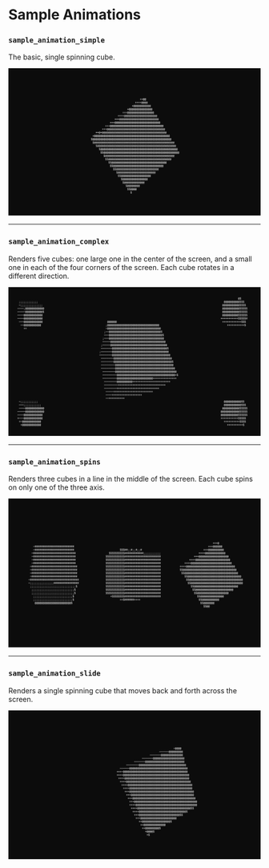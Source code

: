 # Sample Animations

### `sample_animation_simple`

The basic, single spinning cube.

![GIF of the simple example animation](/meta/cube_rs.gif)


***

### `sample_animation_complex`

Renders five cubes: one large one in the center of the screen, and a small one in each of the four corners of the screen. Each cube rotates in a different direction.

![GIF of the complex example animation](/meta/cube_sample_complex.gif)


***

### `sample_animation_spins`

Renders three cubes in a line in the middle of the screen. Each cube spins on only one of the three axis.

![GIF of the complex example animation](/meta/cube_sample_spins.gif)


***

### `sample_animation_slide`

Renders a single spinning cube that moves back and forth across the screen.

![GIF of the complex example animation](/meta/cube_sample_slide.gif)